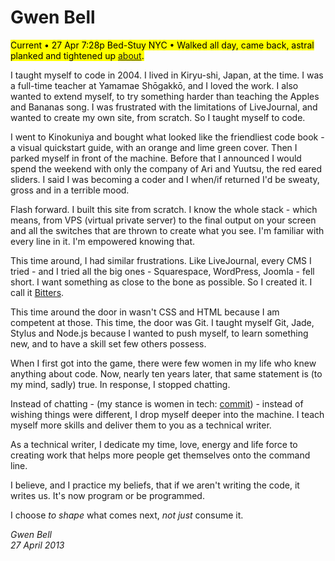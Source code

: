 Gwen Bell
=========

<mark>Current • 27 Apr 7:28p Bed-Stuy NYC • Walked all day, came back, astral planked and tightened up [about](http://gwenbell.com/about).</mark>


I taught myself to code in 2004. I lived in Kiryu-shi, Japan, at the time. I was a full-time teacher at Yamamae Shōgakkō, and I loved the work. I also wanted to extend myself, to try something harder than teaching the Apples and Bananas song. I was frustrated with the limitations of LiveJournal, and wanted to create my own site, from scratch. So I taught myself to code.

I went to Kinokuniya and bought what looked like the friendliest code book - a visual quickstart guide, with an orange and lime green cover. Then I parked myself in front of the machine. Before that I announced I would spend the weekend with only the company of Ari and Yuutsu, the red eared sliders. I said I was becoming a coder and I when/if returned I'd be sweaty, gross and in a terrible mood.

Flash forward. I built this site from scratch. I know the whole stack - which means, from VPS (virtual private server) to the final output on your screen and all the switches that are thrown to create what you see. I'm familiar with every line in it. I'm empowered knowing that.

This time around, I had similar frustrations. Like LiveJournal, every CMS I tried - and I tried all the big ones - Squarespace, WordPress, Joomla - fell short. I want something as close to the bone as possible. So I created it. I call it [Bitters](https://github.com/gwenbell/bitters). 

This time around the door in wasn't CSS and HTML because I am competent at those. This time, the door was Git. I taught myself Git, Jade, Stylus and Node.js because I wanted to push myself, to learn something new, and to have a skill set few others possess. 

When I first got into the game, there were few women in my life who knew anything about code. Now, nearly ten years later, that same statement is (to my mind, sadly) true. In response, I stopped chatting. 

Instead of chatting - (my stance is women in tech: [commit](http://git.gwenbell.com)) - instead of wishing things were different, I drop myself deeper into the machine. I teach myself more skills and deliver them to you as a technical writer. 

As a technical writer, I dedicate my time, love, energy and life force to creating work that helps more people get themselves onto the command line. 

I believe, and I practice my beliefs, that if we aren't writing the code, it writes us. It's now program or be programmed. 

I choose _to shape_ what comes next, _not just_ consume it.

_Gwen Bell_ <br />
_27 April 2013_